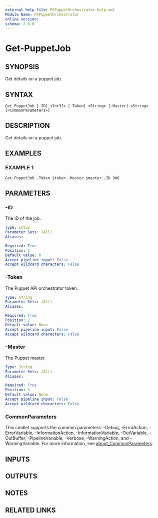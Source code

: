 ```yaml
---
external help file: PSPuppetOrchestrator-help.xml
Module Name: PSPuppetOrchestrator
online version:
schema: 2.0.0
---
```


# Get-PuppetJob

## SYNOPSIS
Get details on a puppet job.

## SYNTAX

```
Get-PuppetJob [-ID] <Int32> [-Token] <String> [-Master] <String> [<CommonParameters>]
```

## DESCRIPTION
Get details on a puppet job.

## EXAMPLES

### EXAMPLE 1
```
Get-PuppetJob -Token $token -Master $master -ID 906
```

## PARAMETERS

### -ID
The ID of the job.

```yaml
Type: Int32
Parameter Sets: (All)
Aliases:

Required: True
Position: 1
Default value: 0
Accept pipeline input: False
Accept wildcard characters: False
```

### -Token
The Puppet API orchestrator token.

```yaml
Type: String
Parameter Sets: (All)
Aliases:

Required: True
Position: 2
Default value: None
Accept pipeline input: False
Accept wildcard characters: False
```

### -Master
The Puppet master.

```yaml
Type: String
Parameter Sets: (All)
Aliases:

Required: True
Position: 3
Default value: None
Accept pipeline input: False
Accept wildcard characters: False
```

### CommonParameters
This cmdlet supports the common parameters: -Debug, -ErrorAction, -ErrorVariable, -InformationAction, -InformationVariable, -OutVariable, -OutBuffer, -PipelineVariable, -Verbose, -WarningAction, and -WarningVariable. For more information, see [about_CommonParameters](http://go.microsoft.com/fwlink/?LinkID=113216).

## INPUTS

## OUTPUTS

## NOTES

## RELATED LINKS
